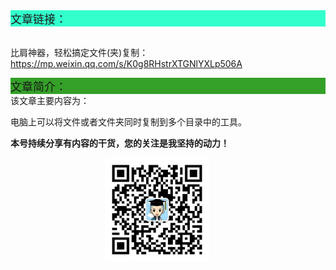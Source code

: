 <div style="background-color:#33ffcc;font-size:18px">文章链接：</div>

<br/>比肩神器，轻松搞定文件(夹)复制：<a href="https://mp.weixin.qq.com/s/K0g8RHstrXTGNlYXLp506A" target="_blank" >https://mp.weixin.qq.com/s/K0g8RHstrXTGNlYXLp506A</a>



<div style="background-color:RGB(52,160,40);font-size:18px">文章简介：</div>
该文章主要内容为：

电脑上可以将文件或者文件夹同时复制到多个目录中的工具。

**本号持续分享有内容的干货，您的关注是我坚持的动力！**

<img src="./_assets/clip_image002.jpg" style="width:33%;margin-left:30%" />